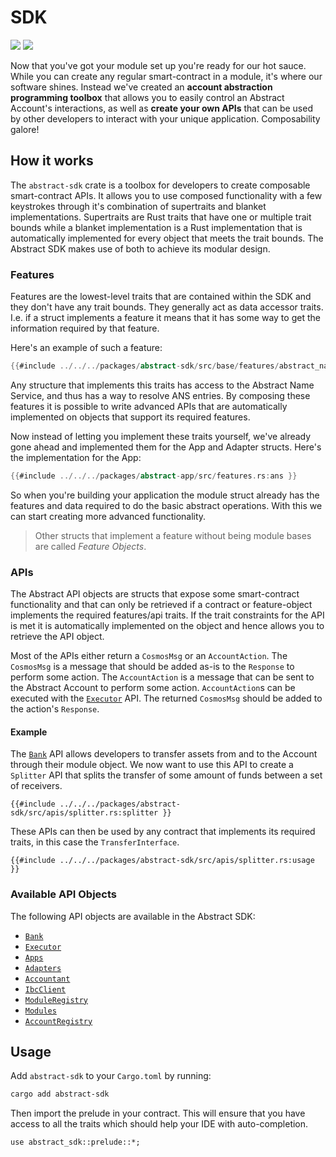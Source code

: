# SDK

[![](https://docs.rs/abstract-sdk/badge.svg)](https://docs.rs/abstract-sdk) [![](https://img.shields.io/crates/v/abstract-sdk)](https://crates.io/crates/abstract-sdk)

Now that you've got your module set up you're ready for our hot sauce. While you can create any regular smart-contract in a module, it's where our software shines. Instead we've created an **account abstraction programming toolbox** that allows you to easily control an Abstract Account's interactions, as well as **create your own APIs** that can be used by other developers to interact with your unique application. Composability galore!

## How it works

The `abstract-sdk` crate is a toolbox for developers to create composable smart-contract APIs. It allows you to use composed functionality with a few keystrokes through it's combination of supertraits and blanket implementations. Supertraits are Rust traits that have one or multiple trait bounds while a blanket implementation is a Rust implementation that is automatically implemented for every object that meets the trait bounds. The Abstract SDK makes use of both to achieve its modular design.

### Features

Features are the lowest-level traits that are contained within the SDK and they don't have any trait bounds. They generally act as data accessor traits. I.e. if a struct implements a feature it means that it has some way to get the information required by that feature.

Here's an example of such a feature:

```rust
{{#include ../../../packages/abstract-sdk/src/base/features/abstract_name_service.rs:ans }}
```

Any structure that implements this traits has access to the Abstract Name Service, and thus has a way to resolve ANS entries. By composing these features it is possible to write advanced APIs that are automatically implemented on objects that support its required features.

Now instead of letting you implement these traits yourself, we've already gone ahead and implemented them for the App and Adapter structs. Here's the implementation for the App:

```rust
{{#include ../../../packages/abstract-app/src/features.rs:ans }}
```

So when you're building your application the module struct already has the features and data required to do the basic abstract operations. With this we can start creating more advanced functionality.

> Other structs that implement a feature without being module bases are called *Feature Objects*.

### APIs

The Abstract API objects are structs that expose some smart-contract functionality and that can only be retrieved if a contract or feature-object implements the required features/api traits. If the trait constraints for the API is met it is automatically implemented on the object and hence allows you to retrieve the API object.

Most of the APIs either return a `CosmosMsg` or an `AccountAction`. The `CosmosMsg` is a message that should be added as-is to the `Response` to perform some action. The `AccountAction` is a message that can be sent to the Abstract Account to perform some action. `AccountAction`s can be executed with the [`Executor`](https://docs.rs/abstract-sdk/latest/abstract_sdk/struct.Executor.html) API. The returned `CosmosMsg` should be added to the action's `Response`.

#### Example

The [`Bank`](https://docs.rs/abstract-sdk/latest/abstract_sdk/struct.Bank.html) API allows developers to transfer assets from and to the Account through their module object. We now want to use this API to create a `Splitter` API that splits the transfer of some amount of funds between a set of receivers.

```rust,ignore
{{#include ../../../packages/abstract-sdk/src/apis/splitter.rs:splitter }}
```

These APIs can then be used by any contract that implements its required traits, in this case the `TransferInterface`.

```rust,no_run
{{#include ../../../packages/abstract-sdk/src/apis/splitter.rs:usage }}
```

### Available API Objects

The following API objects are available in the Abstract SDK:

- [`Bank`](https://docs.rs/abstract-sdk/latest/abstract_sdk/struct.Bank.html)
- [`Executor`](https://docs.rs/abstract-sdk/latest/abstract_sdk/struct.Executor.html)
- [`Apps`](https://docs.rs/abstract-sdk/latest/abstract_sdk/struct.Apps.html)
- [`Adapters`](https://docs.rs/abstract-sdk/latest/abstract_sdk/struct.Adapters.html)
- [`Accountant`](https://docs.rs/abstract-sdk/latest/abstract_sdk/struct.Accountant.html)
- [`IbcClient`](https://docs.rs/abstract-sdk/latest/abstract_sdk/struct.IbcClient.html)
- [`ModuleRegistry`](https://docs.rs/abstract-sdk/latest/abstract_sdk/struct.ModuleRegistry.html)
- [`Modules`](https://docs.rs/abstract-sdk/latest/abstract_sdk/struct.Modules.html)
- [`AccountRegistry`](https://docs.rs/abstract-sdk/latest/abstract_sdk/struct.AccountRegistry.html)

## Usage

Add `abstract-sdk` to your `Cargo.toml` by running:

```bash
cargo add abstract-sdk
```

Then import the prelude in your contract. This will ensure that you have access to all the traits which should help your IDE with auto-completion.

```rust,ignore
use abstract_sdk::prelude::*;
```
